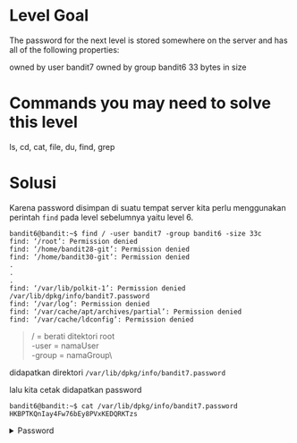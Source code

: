 # Level Goal
The password for the next level is stored somewhere on the server and has all of the following properties:

owned by user bandit7
owned by group bandit6
33 bytes in size

# Commands you may need to solve this level
ls, cd, cat, file, du, find, grep

# Solusi
Karena password disimpan di suatu tempat server kita perlu menggunakan perintah ```find``` pada level sebelumnya yaitu level 6.
```
bandit6@bandit:~$ find / -user bandit7 -group bandit6 -size 33c
find: ‘/root’: Permission denied
find: ‘/home/bandit28-git’: Permission denied
find: ‘/home/bandit30-git’: Permission denied
.
.
.
find: ‘/var/lib/polkit-1’: Permission denied
/var/lib/dpkg/info/bandit7.password
find: ‘/var/log’: Permission denied
find: ‘/var/cache/apt/archives/partial’: Permission denied
find: ‘/var/cache/ldconfig’: Permission denied
```
>/ = berati ditektori root\
>-user = namaUser\
>-group = namaGroup\

didapatkan direktori ```/var/lib/dpkg/info/bandit7.password```

lalu kita cetak didapatkan password
```
bandit6@bandit:~$ cat /var/lib/dpkg/info/bandit7.password
HKBPTKQnIay4Fw76bEy8PVxKEDQRKTzs
```
<details>
<summary>Password</summary>
HKBPTKQnIay4Fw76bEy8PVxKEDQRKTzs
</details>